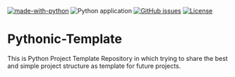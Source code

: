 [![made-with-python](https://img.shields.io/badge/Made%20with-Python-1f425f.svg)](https://www.python.org/)
![Python application](https://github.com/technetbytes/Pythonic-Template/workflows/Python%20application/badge.svg)
[![GitHub issues](https://img.shields.io/github/issues/Naereen/StrapDown.js.svg)](https://GitHub.com/Naereen/StrapDown.js/issues/)
[![License](https://img.shields.io/badge/License-Apache%202.0-blue.svg)](https://opensource.org/licenses/Apache-2.0)

# Pythonic-Template
This is Python Project Template Repository in which trying to share the best and simple project structure as template for future projects.
